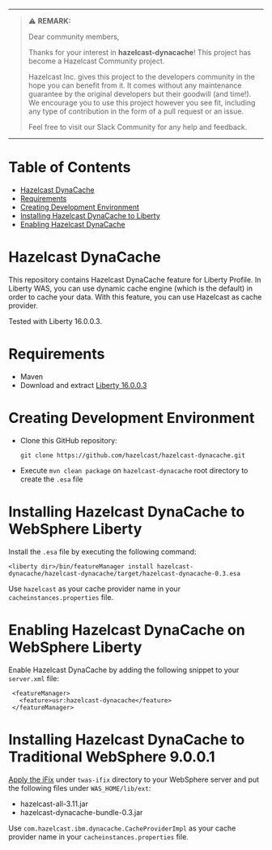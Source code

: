 ***
> :warning: **REMARK:**
>
> Dear community members,
>
> Thanks for your interest in **hazelcast-dynacache**! This project has become a Hazelcast Community project.
>
> Hazelcast Inc. gives this project to the developers community in the hope you can benefit from it. It comes without any maintenance guarantee by the original developers but their goodwill (and time!). We encourage you to use this project however you see fit, including any type of contribution in the form of a pull request or an issue.
> 
> Feel free to visit our Slack Community for any help and feedback.
***

# Table of Contents

* [Hazelcast DynaCache](#hazelcast-dynacache)
* [Requirements](#requirements)
* [Creating Development Environment](#creating-development-environment)
* [Installing Hazelcast DynaCache to Liberty](#installing-hazelcast-dynacache-to-liberty)
* [Enabling Hazelcast DynaCache](#enabling-hazelcast-dynacache)


# Hazelcast DynaCache

This repository contains Hazelcast DynaCache feature for Liberty Profile.
In Liberty WAS, you can use dynamic cache engine (which is the default) in order to cache your data.
With this feature, you can use Hazelcast as cache provider.

Tested with Liberty 16.0.0.3.

# Requirements
    
- Maven
- Download and extract [Liberty 16.0.0.3](https://public.dhe.ibm.com/ibmdl/export/pub/software/websphere/wasdev/downloads/wlp/16.0.0.3/wlp-javaee7-16.0.0.3.zip)

# Creating Development Environment

- Clone this GitHub repository: 

    ```
    git clone https://github.com/hazelcast/hazelcast-dynacache.git
    ```

- Execute `mvn clean package` on `hazelcast-dynacache` root directory to create the `.esa` file

# Installing Hazelcast DynaCache to WebSphere Liberty

Install the `.esa` file by executing the following command:

```
<liberty dir>/bin/featureManager install hazelcast-dynacache/hazelcast-dynacache/target/hazelcast-dynacache-0.3.esa
```    

Use `hazelcast` as your cache provider name in your `cacheinstances.properties` file.

# Enabling Hazelcast DynaCache on WebSphere Liberty

Enable Hazelcast DynaCache by adding the following snippet to your `server.xml` file:

 ```
  <featureManager>
    <feature>usr:hazelcast-dynacache</feature>
  </featureManager>
 ```
 
 

# Installing Hazelcast DynaCache to Traditional WebSphere 9.0.0.1

[Apply the iFix](http://www.ibm.com/support/knowledgecenter/SS7K4U_8.5.5/com.ibm.websphere.installation.nd.doc/ae/tins_install_fixes_dist.html)
 under `twas-ifix` directory to your WebSphere server and put the following files under `WAS_HOME/lib/ext`:

* hazelcast-all-3.11.jar
* hazelcast-dynacache-bundle-0.3.jar

Use `com.hazelcast.ibm.dynacache.CacheProviderImpl` as your cache provider name in your `cacheinstances.properties` file.
